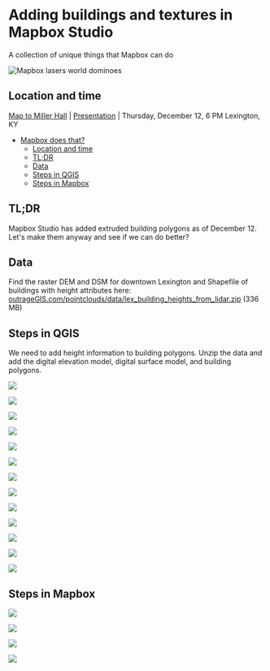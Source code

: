 # Adding buildings and textures in Mapbox Studio 
A collection of unique things that Mapbox can do

![Mapbox lasers world dominoes](../assets/images/mapbox-does-that.jpg)

## Location and time

[Map to Miller Hall](https://maptimelex.github.io/location/) | [Presentation](#) | Thursday, December 12, 6 PM Lexington, KY

<!-- TOC -->

- [Mapbox does that?](#mapbox-does-that)
    - [Location and time](#location-and-time)
    - [TL;DR](#tldr)
    - [Data](#data)
    - [Steps in QGIS](#steps-in-qgis)
    - [Steps in Mapbox](#steps-in-mapbox)

<!-- /TOC -->

## TL;DR

Mapbox Studio has added extruded building polygons as of December 12. Let's make them anyway and see if we can do better?

## Data

Find the raster DEM and DSM for downtown Lexington and Shapefile of buildings with height attributes here: [outrageGIS.com/pointclouds/data/lex_building_heights_from_lidar.zip](https://outrageGIS.com/pointclouds/data/lex_building_heights_from_lidar.zip) (336 MB)

## Steps in QGIS

We need to add height information to building polygons. Unzip the data and add the digital elevation model, digital surface model, and building polygons.

![](images/b01.jpg)


![](images/b02.jpg)


![](images/b03.jpg)


![](images/b04.jpg)


![](images/b05.jpg)


![](images/b06.jpg)


![](images/b07.jpg)


![](images/b08.jpg)


![](images/b09.jpg)


![](images/b10.jpg)


![](images/b11.jpg)


![](images/b12.jpg)



![](images/b13.jpg)

## Steps in Mapbox

![](images/b14.jpg)


![](images/b15.jpg)


![](images/b16.jpg)


![](images/b17.jpg)